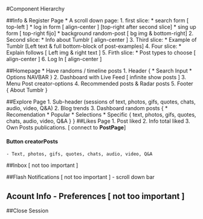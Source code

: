 #Component Hierarchy

##Info & Register Page
    * A scroll down page:
        1. first slice:
            * search form       [ top-left ]
            * log in form       [ align-center ] [top-right after second slice]
            * sing up form            [ top-right fijo]
            * background random-post  [ bg img & bottom-right]
        2. Second slice:
            * Info about Tumblr  [ align-center ] 
        3. Third slice:
            * Example of Tumblr [Left text & full bottom-block of post-examples]
        4. Four slice:
            * Explain follows   [ Left img & right text ]
        5. Firth slice:
            * Post types to choose  [ align-center ]
        6. Log In                   [ align-center ]

##Homepage
    * Have randoms / timeline posts
    1. Header {
        * Search Input
        * Options NAVBAR
    }
    2. Dashboard with Live Feed [ infinite show posts ]
    3. Menu Post creator-options
    4. Recommended posts & Radar posts
    5. Footer {
        About Tumblr
    }

##Explore Page
    1. Sub-header (sessions of text, photos, gifs, quotes, chats, audio, video, Q&A)
    2. Blog trends
    3. Dashboard random posts {
        * Recomendation
        * Popular
        * Selections
        * Specific {
            text, photos, gifs, quotes, chats, audio, video, Q&A
        }
    }
##Likes Page
    1. Post liked
    2. Info total liked 
    3. Own Posts publications. [ connect to **PostPage**]
#### Button creatorPosts 
    - Text, photos, gifs, quotes, chats, audio, video, Q&A
##Inbox [ not too important ]

##Flash Notifications  [ not too important ]
    - scroll down bar

## Acount Info - Preferences  [ not too important ]
    


##Close Session